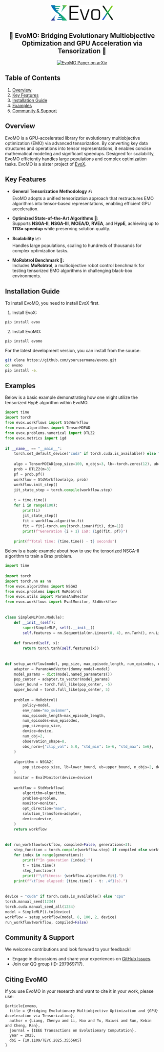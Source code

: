 <h1 align="center">
  <a href="https://github.com/EMI-Group/evox">
  <picture>
    <source media="(prefers-color-scheme: dark)" srcset="./assets/evox_logo_dark.png">
    <source media="(prefers-color-scheme: light)" srcset="./assets/evox_logo_light.png">
      <img alt="EvoX Logo" height="50" src="./assets/evox_logo_light.png">
  </picture>
  </a>
  <br>
</h1>

<h2 align="center">
🌟 EvoMO: Bridging Evolutionary Multiobjective Optimization and GPU Acceleration via Tensorization 🌟
</h2>

<p align="center">
  <a href="http://arxiv.org/abs/2503.20286">
    <img src="https://img.shields.io/badge/paper-arxiv-red?style=for-the-badge" alt="EvoMO Paper on arXiv">
  </a>
</p>

## Table of Contents

1. [Overview](#Overview)
2. [Key Features](#key-features)
3. [Installation Guide](#installation-guide)
4. [Examples](#examples)
6. [Community & Support](#community--support)


## Overview  

EvoMO is a GPU-accelerated library for evolutionary multiobjective optimization (EMO) via advanced tensorization. By converting key data structures and operations into tensor representations, it enables concise mathematical modeling and significant speedups. Designed for scalability, EvoMO efficiently handles large populations and complex optimization tasks. EvoMO is a sister project of [EvoX](https://github.com/EMI-Group/evox).  

## Key Features  

- **General Tensorization Methodology ⚡:**  
  EvoMO adopts a unified tensorization approach that restructures EMO algorithms into tensor-based representations, enabling efficient GPU acceleration.  

- **Optimized State-of-the-Art Algorithms 🚀:**  
  Supports **NSGA-II**, **NSGA-III**, **MOEA/D**, **RVEA**, and **HypE**, achieving up to **1113× speedup** while preserving solution quality.  

- **Scalability 📈:**  
  Handles large populations, scaling to hundreds of thousands for complex optimization tasks.  

- **MoRobtrol Benchmark 🤖:**  
  Includes **MoRobtrol**, a multiobjective robot control benchmark for testing tensorized EMO algorithms in challenging black-box environments.  

## Installation Guide


To install EvoMO, you need to install EvoX first. 


1. Install EvoX:

```bash
pip install evox
```

   
2. Install EvoMO:

```bash
pip install evomo
```


For the latest development version, you can install from the source:

```bash
git clone https://github.com/yourusername/evomo.git
cd evomo
pip install -e.
```

## Examples

Below is a basic example demonstrating how one might utilize the tensorized HypE algorithm within EvoMO.

```python
import time
import torch
from evox.workflows import StdWorkflow
from evox.algorithms import TensorMOEAD
from evox.problems.numerical import DTLZ2
from evox.metrics import igd

if __name__ == "__main__":
    torch.set_default_device("cuda" if torch.cuda.is_available() else "cpu")

    algo = TensorMOEAD(pop_size=100, n_objs=3, lb=-torch.zeros(12), ub=torch.ones(12))
    prob = DTLZ2(m=3)
    pf = prob.pf()
    workflow = StdWorkflow(algo, prob)
    workflow.init_step()
    jit_state_step = torch.compile(workflow.step)

    t = time.time()
    for i in range(100):
        print(i)
        jit_state_step()
        fit = workflow.algorithm.fit
        fit = fit[~torch.any(torch.isnan(fit), dim=1)]
        print(f"Generation {i + 1} IGD: {igd(fit, pf)}")

    print(f"Total time: {time.time() - t} seconds")
```

Below is a basic example about how to use the tensorized NSGA-II algorithm to train a Brax problem.
```python
import time

import torch
import torch.nn as nn
from evox.algorithms import NSGA2
from evox.problems import MoRobtrol
from evox.utils import ParamsAndVector
from evox.workflows import EvalMonitor, StdWorkflow


class SimpleMLP(nn.Module):
    def __init__(self):
        super(SimpleMLP, self).__init__()
        self.features = nn.Sequential(nn.Linear(8, 4), nn.Tanh(), nn.Linear(4, 2))

    def forward(self, x):
        return torch.tanh(self.features(x))


def setup_workflow(model, pop_size, max_episode_length, num_episodes, device):
    adapter = ParamsAndVector(dummy_model=model)
    model_params = dict(model.named_parameters())
    pop_center = adapter.to_vector(model_params)
    lower_bound = torch.full_like(pop_center, -5)
    upper_bound = torch.full_like(pop_center, 5)

    problem = MoRobtrol(
        policy=model,
        env_name="mo_swimmer",
        max_episode_length=max_episode_length,
        num_episodes=num_episodes,
        pop_size=pop_size,
        device=device,
        num_obj=2,
        observation_shape=8,
        obs_norm={"clip_val": 5.0, "std_min": 1e-6, "std_max": 1e6},
    )

    algorithm = NSGA2(
        pop_size=pop_size, lb=lower_bound, ub=upper_bound, n_objs=2, device=device
    )
    monitor = EvalMonitor(device=device)

    workflow = StdWorkflow(
        algorithm=algorithm,
        problem=problem,
        monitor=monitor,
        opt_direction="max",
        solution_transform=adapter,
        device=device,
    )
    return workflow


def run_workflow(workflow, compiled=False, generations=3):
    step_function = torch.compile(workflow.step) if compiled else workflow.step
    for index in range(generations):
        print(f"In generation {index}:")
        t = time.time()
        step_function()
        print(f"\tFitness: {workflow.algorithm.fit}.")
    print(f"\tTime elapsed: {time.time() - t: .4f}(s).")


device = "cuda" if torch.cuda.is_available() else "cpu"
torch.manual_seed(1234)
torch.cuda.manual_seed_all(1234)
model = SimpleMLP().to(device)
workflow = setup_workflow(model, 8, 100, 2, device)
run_workflow(workflow, compiled=False)

```

## Community & Support

We welcome contributions and look forward to your feedback!
- Engage in discussions and share your experiences on [GitHub Issues](https://github.com/EMI-Group/evomo/issues).
- Join our QQ group (ID: 297969717).

## Citing EvoMO

If you use EvoMO in your research and want to cite it in your work, please use:
```
@article{evomo,
  title = {Bridging Evolutionary Multiobjective Optimization and {GPU} Acceleration via Tensorization},
  author = {Liang, Zhenyu and Li, Hao and Yu, Naiwei and Sun, Kebin and Cheng, Ran},
  journal = {IEEE Transactions on Evolutionary Computation},
  year = 2025,
  doi = {10.1109/TEVC.2025.3555605}
}
```
